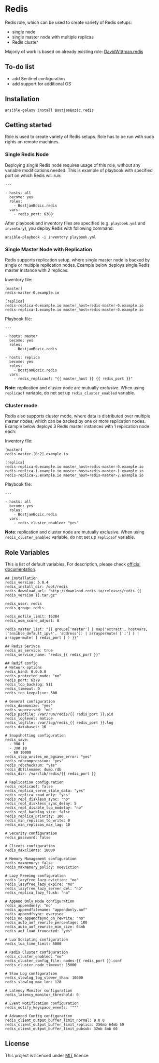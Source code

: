 Redis
=========

Redis role, which can be used to create variety of Redis setups:
* single node
* single master node with multiple replicas
* Redis cluster

Majoriy of work is based on already existing role: [DavidWittman.redis](https://galaxy.ansible.com/davidwittman/redis)

To-do list
-------
* add Sentinel configuration
* add support for additional OS

Installation
------------

`ansible-galaxy install BostjanBozic.redis`

Getting started
------------

Role is used to create variety of Redis setups. Role has to be run with sudo rights on remote machines.

### Single Redis Node

Deploying single Redis node requires usage of this role, without any variable modifications needed. This is example of playbook with specified port on which Redis will run:
```
---

- hosts: all
  become: yes
  roles:
    - BostjanBozic.redis
  vars:
    - redis_port: 6380
```

After playbook and inventory files are specified (e.g. `playbook.yml` and `inventory`), you deploy Redis with following command:

`ansible-playbook -i inventory playbook.yml`

### Single Master Node with Replication

Redis supports replication setup, where single master node is backed by single or multiple replication nodes. Example below deploys single Redis master instance with 2 replicas:

Inventory file:
```
[master]
redis-master-0.example.io

[replica]
redis-replica-0.example.io master_host=redis-master-0.example.io
redis-replica-1.example.io master_host=redis-master-0.example.io
```

Playbook file:
```
---

- hosts: master
  become: yes
  roles:
    - BostjanBozic.redis

- hosts: replica
  become: yes
  roles:
    - BostjanBozic.redis
  vars:
    - redis_replicaof: "{{ master_host }} {{ redis_port }}"
```

**Note**: replication and cluster node are mutually exclusive. When using `replicaof` variable, do not set up `redis_cluster_enabled` variable.

### Cluster mode

Redis also supports cluster mode, where data is distributed over multiple master nodes, which can be backed by one or more replication nodes. Example below deploys 3 Redis master instances with 1 replication node each:

Inventory file:
```
[master]
redis-master-[0:2].example.io

[replica]
redis-replica-0.example.io master_host=redis-master-0.example.io
redis-replica-1.example.io master_host=redis-master-1.example.io
redis-replica-2.example.io master_host=redis-master-2.example.io
```

Playbook file:
```
---

- hosts: all
  become: yes
  roles:
    - BostjanBozic.redis
  vars:
    - redis_cluster_enabled: "yes"
```

**Note**: replication and cluster node are mutually exclusive. When using `redis_cluster_enabled` variable, do not set up `replicaof` variable.


Role Variables
--------------

This is list of default variables. For description, please check [official documentation](http://download.redis.io/redis-stable/redis.conf).

```
## Installation
redis_version: 5.0.4
redis_install_dir: /opt/redis
redis_download_url: "http://download.redis.io/releases/redis-{{ redis_version }}.tar.gz"

redis_user: redis
redis_group: redis

redis_nofile_limit: 16384
redis_oom_score_adjust: 0

redis_master_list: "{{ groups['master'] | map('extract', hostvars, ['ansible_default_ipv4', 'address']) | arraypermute( [':'] ) | arraypermute( [ redis_port ] ) }}"

## Redis Serivce
redis_as_service: true
redis_service_name: "redis_{{ redis_port }}"

## Redif config
# Network options
redis_bind: 0.0.0.0
redis_protected_mode: "no"
redis_port: 6379
redis_tcp_backlog: 511
redis_timeout: 0
redis_tcp_keepalive: 300

# General configuration
redis_daemonize: "yes"
redis_supervised: "no"
redis_pidfile: /var/run/redis/{{ redis_port }}.pid
redis_loglevel: notice
redis_logfile: /var/log/redis_{{ redis_port }}.log
redis_databases: 16

# Snapshotting configuration
redis_save:
  - 900 1
  - 300 10
  - 60 10000
redis_stop_writes_on_bgsave_error: "yes"
redis_rdbcompression: "yes"
redis_rdbchecksum: "yes"
redis_dbfilename: dump.rdb
redis_dir: /var/lib/redis/{{ redis_port }}

# Replication configuration
redis_replicaof: false
redis_replica_serve_stale_data: "yes"
redis_replica_read_only: "yes"
redis_repl_diskless_sync: "no"
redis_repl_diskless_sync_delay: 5
redis_repl_disable_tcp_nodelay: "no"
redis_repl_backlog_size: false
redis_replica_priority: 100
redis_min_replicas_to_write: 0
redis_min_replicas_max_lag: 10

# Security configuration
redis_password: false

# Clients configuration
redis_maxclients: 10000

# Memory Management configuration
redis_maxmemory: false
redis_maxmemory_policy: noeviction

# Lazy Freeing configuration
redis_lazyfree_lazy_eviction: "no"
redis_lazyfree_lazy_expire: "no"
redis_lazyfree_lazy_server_del: "no"
redis_replica_lazy_flush: "no"

# Append Only Mode configuration
redis_appendonly: "no"
redis_appendfilename: "appendonly.aof"
redis_appendfsync: everysec
redis_no_appendfsync_on_rewrite: "no"
redis_auto_aof_rewrite_percentage: 100
redis_auto_aof_rewrite_min_size: 64mb
redis_aof_load_truncated: "yes"

# Lua Scripting configuration
redis_lua_time_limit: 5000

# Redis Cluster configuration
redis_cluster_enabled: "no"
redis_cluster_config_file: nodes-{{ redis_port }}.conf
redis_cluster_node_timeout: 15000

# Slow Log configuration
redis_slowlog_log_slower_than: 10000
redis_slowlog_max_len: 128

# Latency Monitor configuration
redis_latency_monitor_threshold: 0

# Event Notification configuration
redis_notify_keyspace_events: '""'

# Advanced Config configuration
redis_client_output_buffer_limit_normal: 0 0 0
redis_client_output_buffer_limit_replica: 256mb 64mb 60
redis_client_output_buffer_limit_pubsub: 32mb 8mb 60
```

License
-------

This project is licenced under [MIT](https://opensource.org/licenses/MIT) licence
